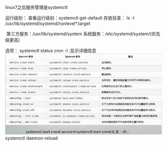 linux7之后服务管理是systemctl

运行级别：
    查看运行级别：systemctl get-default
存放目录： ls -l /usr/lib/systemd/systemd/runlevel*.target

​    第三方服务：/usr/lib/systemd/system
​    系统服务：/etc/systemd/system/(优先级更高)

选项：
    systemctl status cron -l :显示详细信息
![file://c:\users\baoyon~1\appdata\local\temp\tmpvkyh4o\1.png](system.assets/1.png)
systemctl daemon-reload